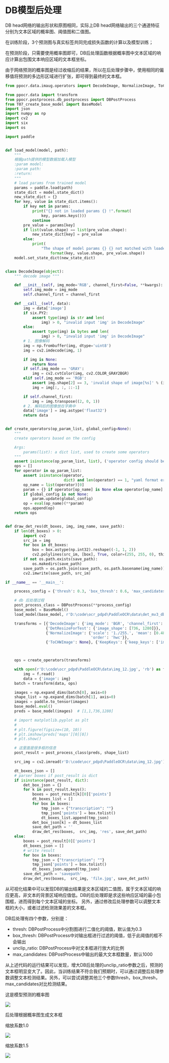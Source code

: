 # DB模型后处理

DB head网络的输出形状和原图相同，实际上DB head网络输出的三个通道特征分别为文本区域的概率图、阈值图和二值图。

在训练阶段，3个预测图与真实标签共同完成损失函数的计算以及模型训练；

在预测阶段，只需要使用概率图即可，DB后处理函数根据概率图中文本区域的响应计算出包围文本响应区域的文本框坐标。

由于网络预测的概率图是经过收缩后的结果，所以在后处理步骤中，使用相同的偏移值将预测的多边形区域进行扩张，即可得到最终的文本框。



```python
from ppocr.data.imaug.operators import DecodeImage, NormalizeImage, ToCHWImage, KeepKeys, DetResizeForTest

from ppocr.data import transform
from ppocr.postprocess.db_postprocess import DBPostProcess
from T07_create_base_model import BaseModel
import json
import numpy as np
import cv2
import six
import os

import paddle


def load_model(model, path):
    """
    根据path提供的模型数据加载入模型
    :param model:
    :param path:
    :return:
    """
    # load params from trained model
    params = paddle.load(path)
    state_dict = model.state_dict()
    new_state_dict = {}
    for key, value in state_dict.items():
        if key not in params:
            print("{} not in loaded params {} !".format(
                key, params.keys()))
            continue
        pre_value = params[key]
        if list(value.shape) == list(pre_value.shape):
            new_state_dict[key] = pre_value
        else:
            print(
                "The shape of model params {} {} not matched with loaded params shape {} !".
                    format(key, value.shape, pre_value.shape))
    model.set_state_dict(new_state_dict)


class DecodeImage(object):
    """ decode image """

    def __init__(self, img_mode='RGB', channel_first=False, **kwargs):
        self.img_mode = img_mode
        self.channel_first = channel_first

    def __call__(self, data):
        img = data['image']
        if six.PY2:
            assert type(img) is str and len(
                img) > 0, "invalid input 'img' in DecodeImage"
        else:
            assert type(img) is bytes and len(
                img) > 0, "invalid input 'img' in DecodeImage"
        # 1. 图像解码
        img = np.frombuffer(img, dtype='uint8')
        img = cv2.imdecode(img, 1)

        if img is None:
            return None
        if self.img_mode == 'GRAY':
            img = cv2.cvtColor(img, cv2.COLOR_GRAY2BGR)
        elif self.img_mode == 'RGB':
            assert img.shape[2] == 3, 'invalid shape of image[%s]' % (img.shape)
            img = img[:, :, ::-1]

        if self.channel_first:
            img = img.transpose((2, 0, 1))
        # 2. 解码后的图像放在字典中
        data['image'] = img.astype('float32')
        return data


def create_operators(op_param_list, global_config=None):
    """
    create operators based on the config

    Args:
        params(list): a dict list, used to create some operators
    """
    assert isinstance(op_param_list, list), ('operator config should be a list')
    ops = []
    for operator in op_param_list:
        assert isinstance(operator,
                          dict) and len(operator) == 1, "yaml format error"
        op_name = list(operator)[0]
        param = {} if operator[op_name] is None else operator[op_name]
        if global_config is not None:
            param.update(global_config)
        op = eval(op_name)(**param)
        ops.append(op)
    return ops


def draw_det_res(dt_boxes, img, img_name, save_path):
    if len(dt_boxes) > 0:
        import cv2
        src_im = img
        for box in dt_boxes:
            box = box.astype(np.int32).reshape((-1, 1, 2))
            cv2.polylines(src_im, [box], True, color=(255, 255, 0), thickness=2)
        if not os.path.exists(save_path):
            os.makedirs(save_path)
        save_path = os.path.join(save_path, os.path.basename(img_name))
        cv2.imwrite(save_path, src_im)

if __name__ == '__main__':

    process_config = {'thresh': 0.3, 'box_thresh': 0.6, 'max_candidates': 1000, 'unclip_ratio': 1.5}

    # db 后处理过程
    post_process_class = DBPostProcess(**process_config)
    base_model = BaseModel()
    load_model(base_model, r'D:\code\ocr_pdpd\PaddleOCR\data\det_mv3_db_v2.0_train\best_accuracy.pdparams')

    transforms = [{'DecodeImage': {'img_mode': 'BGR', 'channel_first': False}},
                  {'DetResizeForTest': {'image_shape': [736, 1280]}},
                  {'NormalizeImage': {'scale': '1./255.', 'mean': [0.485, 0.456, 0.406], 'std': [0.229, 0.224, 0.225],
                                      'order': 'hwc'}},
                  {'ToCHWImage': None}, {'KeepKeys': {'keep_keys': ['image', 'shape']}}]



    ops = create_operators(transforms)

    with open(r'D:\code\ocr_pdpd\PaddleOCR\data\img_12.jpg', 'rb') as f:
        img = f.read()
        data = {'image': img}
    batch = transform(data, ops)

    images = np.expand_dims(batch[0], axis=0)
    shape_list = np.expand_dims(batch[1], axis=0)
    images = paddle.to_tensor(images)
    base_model.eval()
    preds = base_model(images)  # [1,1,736,1280]

    # import matplotlib.pyplot as plt
    #
    # plt.figure(figsize=(10, 10))
    # plt.imshow(preds['maps'][0][0])
    # plt.show()

    # 这里面是很多框的信息
    post_result = post_process_class(preds, shape_list)

    src_img = cv2.imread(r'D:\code\ocr_pdpd\PaddleOCR\data\img_12.jpg')

    dt_boxes_json = []
    # parser boxes if post_result is dict
    if isinstance(post_result, dict):
        det_box_json = {}
        for k in post_result.keys():
            boxes = post_result[k][0]['points']
            dt_boxes_list = []
            for box in boxes:
                tmp_json = {"transcription": ""}
                tmp_json['points'] = box.tolist()
                dt_boxes_list.append(tmp_json)
            det_box_json[k] = dt_boxes_list
            save_det_path = ''
            draw_det_res(boxes,  src_img, 'res', save_det_path)
    else:
        boxes = post_result[0]['points']
        dt_boxes_json = []
        # write result
        for box in boxes:
            tmp_json = {"transcription": ""}
            tmp_json['points'] = box.tolist()
            dt_boxes_json.append(tmp_json)
        save_det_path = 'savepath'
        draw_det_res(boxes,  src_img, 'file.jpg', save_det_path)


```



从可视化结果中可以发现DB的输出结果是文本区域的二值图，属于文本区域的响应更高，非文本的背景区域响应值低。DB的后处理即是求这些响应区域的最小包围框，进而得到每个文本区域的坐标。 另外，通过修改后处理参数可以调整文本框的大小，或者过滤检测效果差的文本框。

DB后处理有四个参数，分别是：

- thresh: DBPostProcess中分割图进行二值化的阈值，默认值为0.3
- box_thresh: DBPostProcess中对输出框进行过滤的阈值，低于此阈值的框不会输出
- unclip_ratio: DBPostProcess中对文本框进行放大的比例
- max_candidates: DBPostProcess中输出的最大文本框数量，默认1000



从上述代码的运行结果可以发现，增大DB后处理的unclip_ratio参数之后，预测的文本框明显变大了。因此，当训练结果不符合我们预期时，可以通过调整后处理参数调整文本检测结果。另外，可以尝试调整其他三个参数thresh，box_thresh，max_candidates对比检测结果。

这是模型预测的概率图

![](https://gitee.com/xuyouqian/drawing-bed/raw/master/img/20220221170603.png)



后处理根据概率图生成文本框

缩放系数1.0

![](https://gitee.com/xuyouqian/drawing-bed/raw/master/img/20220221170923.png)

缩放系数1.5

![](https://gitee.com/xuyouqian/drawing-bed/raw/master/img/20220221171026.png)